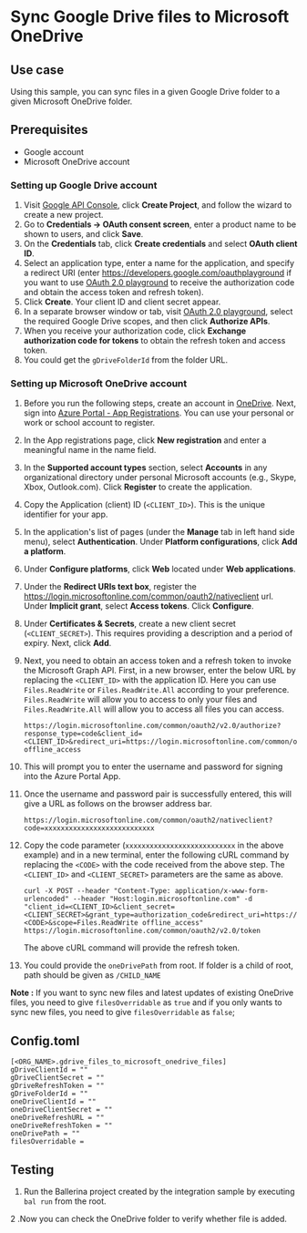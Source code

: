 # Sync Google Drive files to Microsoft OneDrive
## Use case
Using this sample, you can sync files in a given Google Drive folder to a given Microsoft OneDrive folder.

## Prerequisites
* Google account
* Microsoft OneDrive account

### Setting up Google Drive account
1. Visit [Google API Console](https://console.developers.google.com), click **Create Project**, and follow the wizard to create a new project.
2. Go to **Credentials -> OAuth consent screen**, enter a product name to be shown to users, and click **Save**.
3. On the **Credentials** tab, click **Create credentials** and select **OAuth client ID**. 
4. Select an application type, enter a name for the application, and specify a redirect URI (enter https://developers.google.com/oauthplayground if you want to use 
[OAuth 2.0 playground](https://developers.google.com/oauthplayground) to receive the authorization code and obtain the 
access token and refresh token). 
5. Click **Create**. Your client ID and client secret appear. 
6. In a separate browser window or tab, visit [OAuth 2.0 playground](https://developers.google.com/oauthplayground), select the required Google Drive scopes, and then click **Authorize APIs**.
7. When you receive your authorization code, click **Exchange authorization code for tokens** to obtain the refresh token and access token.
8. You could get the `gDriveFolderId` from the folder URL.

### Setting up Microsoft OneDrive account
1. Before you run the following steps, create an account in [OneDrive](https://onedrive.live.com). Next, sign into [Azure Portal - App Registrations](https://portal.azure.com/#blade/Microsoft_AAD_RegisteredApps/ApplicationsListBlade). You can use your personal or work or school account to register.

2. In the App registrations page, click **New registration** and enter a meaningful name in the name field.

3. In the **Supported account types** section, select **Accounts** in any organizational directory under personal Microsoft accounts (e.g., Skype, Xbox, Outlook.com). Click **Register** to create the application.
    
4. Copy the Application (client) ID (`<CLIENT_ID>`). This is the unique identifier for your app.
    
5. In the application's list of pages (under the **Manage** tab in left hand side menu), select **Authentication**.
    Under **Platform configurations**, click **Add a platform**.

6. Under **Configure platforms**, click **Web** located under **Web applications**.

7. Under the **Redirect URIs text box**, register the https://login.microsoftonline.com/common/oauth2/nativeclient url.
   Under **Implicit grant**, select **Access tokens**.
   Click **Configure**.

8. Under **Certificates & Secrets**, create a new client secret (`<CLIENT_SECRET>`). This requires providing a description and a period of expiry. Next, click **Add**.

9. Next, you need to obtain an access token and a refresh token to invoke the Microsoft Graph API.
First, in a new browser, enter the below URL by replacing the `<CLIENT_ID>` with the application ID. Here you can use `Files.ReadWrite` or `Files.ReadWrite.All` according to your preference. `Files.ReadWrite` will allow you to access to only your files and `Files.ReadWrite.All` will allow you to access all files you can access.

    ```
    https://login.microsoftonline.com/common/oauth2/v2.0/authorize?response_type=code&client_id=<CLIENT_ID>&redirect_uri=https://login.microsoftonline.com/common/oauth2/nativeclient&scope=Files.ReadWrite offline_access
    ```

10. This will prompt you to enter the username and password for signing into the Azure Portal App.

11. Once the username and password pair is successfully entered, this will give a URL as follows on the browser address bar.

    `https://login.microsoftonline.com/common/oauth2/nativeclient?code=xxxxxxxxxxxxxxxxxxxxxxxxxxx`

12. Copy the code parameter (`xxxxxxxxxxxxxxxxxxxxxxxxxxx` in the above example) and in a new terminal, enter the following cURL command by replacing the `<CODE>` with the code received from the above step. The `<CLIENT_ID>` and `<CLIENT_SECRET>` parameters are the same as above.

    ```
    curl -X POST --header "Content-Type: application/x-www-form-urlencoded" --header "Host:login.microsoftonline.com" -d "client_id=<CLIENT_ID>&client_secret=<CLIENT_SECRET>&grant_type=authorization_code&redirect_uri=https://login.microsoftonline.com/common/oauth2/nativeclient&code=<CODE>&scope=Files.ReadWrite offline_access" https://login.microsoftonline.com/common/oauth2/v2.0/token
    ```

    The above cURL command will provide the refresh token.

13. You could provide the `oneDrivePath` from root. If folder is a child of root, path should be given as `/CHILD_NAME`


**Note :**
If you want to sync new files and latest updates of existing OneDrive files, you need to give `filesOverridable` as `true` and if you only wants to sync new files, you need to give `filesOverridable` as `false`; 

## Config.toml 
```
[<ORG_NAME>.gdrive_files_to_microsoft_onedrive_files]
gDriveClientId = ""
gDriveClientSecret = ""
gDriveRefreshToken = ""
gDriveFolderId = ""
oneDriveClientId = ""
oneDriveClientSecret = ""
oneDriveRefreshURL = ""
oneDriveRefreshToken = ""
oneDrivePath = ""
filesOverridable = 
```

## Testing
1. Run the Ballerina project created by the integration sample by executing `bal run` from the root. 

2 .Now you can check the OneDrive folder to verify whether file is added.
